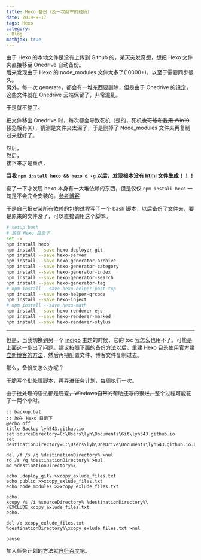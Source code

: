 ```yaml
---
title: Hexo 备份（及一次翻车的经历）
date: 2019-9-17
tags: Hexo
category:
- Blog
mathjax: true
---
```


由于 Hexo 的本地文件是没有上传到 Github 的，某天突发奇想，想把 Hexo 文件夹直接移至 Onedrive 自动备份。  
后来发现由于 Hexo 的 node_modules 文件太多了(10000+)，以至于需要同步很久。  
另外，每一次 generate，都会有一堆东西要删除，但是由于 Onedrive 的设定，这些文件就在 Onedrive 云端保留了，非常混乱。

于是就不整了。

把文件移出 Onedrive 时，每次都会导致死机（是的，死机~~也可能和我用 Win10 预览版有关~~），猜测是文件夹太深了，于是删掉了 Node_modules 文件夹再复制过来就好了。

然后，  
然后，  
接下来才是重点，

**当我 `npm install hexo && hexo d -g` 以后，发现根本没有 html 文件生成！！！**

查了一下才发现 hexo 本身有一大堆依赖的东西，但是仅仅 `npm install hexo` 一句是不会完全安装的。[参考博客](https://blog.csdn.net/huihut/article/details/73196343)

于是自己把安装所有依赖的包的过程写了一个 bash 脚本，以后备份了文件夹，要是原来的文件没了，可以直接调用这个脚本。

```bash
# setup.bash
# 放在 Hexo 目录下
set -x
npm install hexo
npm install --save hexo-deployer-git
npm install --save hexo-server
npm install --save hexo-generator-archive
npm install --save hexo-generator-category
npm install --save hexo-generator-index
npm install --save hexo-generator-search
npm install --save hexo-generator-tag
# npm install --save hexo-helper-post-top
npm install --save hexo-helper-qrcode
npm install --save hexo-inject
# npm install --save hexo-math
npm install --save hexo-renderer-ejs
npm install --save hexo-renderer-marked
npm install --save hexo-renderer-stylus
```

------------------------------------------

但是，当我切换到另一个 [indigo](https://github.com/yscoder/hexo-theme-indigo) 主题的时候，它的 toc 我怎么也用不了。可能是上面这一步出了问题。建议按照下面的备份方法以后，重建 Hexo 目录使用官方[建立新博客的方法](https://hexo.io/zh-cn/)，然后再把配置文件、博客文件复制过去。

那么，备份又怎么办呢？

干脆写个批处理脚本，再弄进任务计划，每周执行一次。

~~由于批处理的语法都是现查，Windows自带的帮助还写的很烂，~~整个过程可能花了一两个小时。

```batch
:: backup.bat
:: 放在 Hexo 目录下
@echo off
title Backup lyh543.github.io
set sourceDirectory=C:\Users\lyh\Documents\Git\lyh543.github.io
set destinationDirectory=C:\Users\lyh\OneDrive\Documents\lyh543.github.io.backup

del /f /s /q %destinationDirectory% >nul
rd /s /q %destinationDirectory% >nul
md %destinationDirectory%\

echo .deploy_git\ >xcopy_exlude_files.txt
echo public >>xcopy_exlude_files.txt
echo node_modules >>xcopy_exlude_files.txt

echo.
xcopy /s /i %sourceDirectory% %destinationDirectory%\ /EXCLUDE:xcopy_exlude_files.txt
echo.

del /q xcopy_exlude_files.txt %destinationDirectory%\xcopy_exlude_files.txt >nul

pause
```

加入任务计划的方法就[自行百度](https://www.cnblogs.com/wensiyang0916/p/5773828.html)吧。
